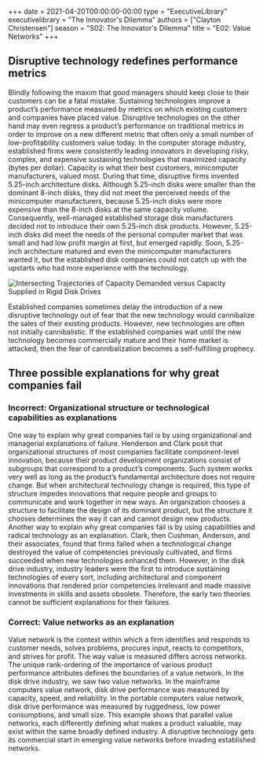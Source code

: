 +++
date = 2021-04-20T00:00:00-00:00
type = "ExecutiveLibrary"
executivelibrary = "The Innovator's Dilemma"
authors = ["Clayton Christensen"]
season = "S02: The Innovator's Dilemma"
title = "E02: Value Networks"
+++

## Disruptive technology redefines performance metrics
Blindly following the maxim that good managers should keep close to their customers can be a fatal mistake. Sustaining technologies improve a product’s performance measured by metrics on which existing customers and companies have placed value. Disruptive technologies on the other hand may even regress a product’s performance on traditional metrics in order to improve on a new different metric that often only a small number of low-profitability customers value today. 
In the computer storage industry, established firms were consistently leading innovators in developing risky, complex, and expensive sustaining technologies that maximized capacity (bytes per dollar). Capacity is what their best customers, minicomputer manufacturers, valued most. 
During that time, disruptive firms invented 5.25-inch architecture disks. Although 5.25-inch disks were smaller than the dominant 8-inch disks, they did not meet the perceived needs of the minicomputer manufacturers, because 5.25-inch disks were more expensive than the 8-inch disks at the same capacity volume. Consequently, well-managed established storage disk manufacturers decided not to introduce their own 5.25-inch disk products. 
However, 5.25-inch disks did meet the needs of the personal computer market that was small and had low profit margin at first, but emerged rapidly. Soon, 5.25-inch architecture matured and even the minicomputer manufacturers wanted it, but the established disk companies could not catch up with the upstarts who had more experience with the technology. 

![Intersecting Trajectories of Capacity Demanded versus Capacity Supplied in Rigid Disk Drives](/media/executivelibrary/s02/intersectingtrajectories.png)

Established companies sometimes delay the introduction of a new disruptive technology out of fear that the new technology would cannibalize the sales of their existing products. However, new technologies are often not initially cannibalistic. If the established companies wait until the new technology becomes commercially mature and their home market is attacked, then the fear of cannibalization becomes a self-fulfilling prophecy. 

## Three possible explanations for why great companies fail
### Incorrect: Organizational structure or technological capabilities as explanations
One way to explain why great companies fail is by using organizational and managerial explanations of failure. Henderson and Clark posit that organizational structures of most companies facilitate component-level innovation, because their product development organizations consist of subgroups that correspond to a product’s components. Such system works very well as long as the product’s fundamental architecture does not require change. But when architectural technology change is required, this type of structure impedes innovations that require people and groups to communicate and work together in new ways. An organization chooses a structure to facilitate the design of its dominant product, but the structure it chooses determines the way it can and cannot design new products. 
Another way to explain why great companies fail is by using capabilities and radical technology as an explanation. Clark, then Cushman, Anderson, and their associates, found that firms failed when a technological change destroyed the value of competencies previously cultivated, and firms succeeded when new technologies enhanced them. 
However, in the disk drive industry, industry leaders were the first to introduce sustaining technologies of every sort, including architectural and component innovations that rendered prior competencies irrelevant and made massive investments in skills and assets obsolete. Therefore, the early two theories cannot be sufficient explanations for their failures. 

### Correct: Value networks as an explanation
Value network is the context within which a firm identifies and responds to customer needs, solves problems, procures input, reacts to competitors, and strives for profit. The way value is measured differs across networks. The unique rank-ordering of the importance of various product performance attributes defines the boundaries of a value network. 
In the disk drive industry, we saw two value networks. In the mainframe computers value network, disk drive performance was measured by capacity, speed, and reliability. In the portable computers value network, disk drive performance was measured by ruggedness, low power consumptions, and small size. 
This example shows that parallel value networks, each differently defining what makes a product valuable, may exist within the same broadly defined industry. A disruptive technology gets its commercial start in emerging value networks before invading established networks. 
